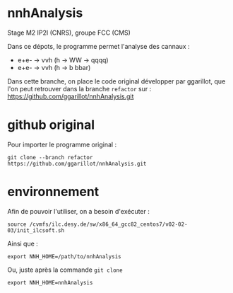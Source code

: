 # nnhAnalysis
Stage M2 IP2I (CNRS), groupe FCC (CMS)


Dans ce dépots, le programme permet l'analyse des cannaux :

- e+e- &rarr; &nu;&nu;h (h &rarr; WW &rarr; qqqq)
- e+e- &rarr; &nu;&nu;h (h &rarr; b bbar)

Dans cette branche, on place le code original développer par ggarillot, que l'on peut retrouver dans la branche `refactor` sur :
https://github.com/ggarillot/nnhAnalysis.git

# github original
Pour importer le programme original :
```
git clone --branch refactor https://github.com/ggarillot/nnhAnalysis.git
```

# environnement
Afin de pouvoir l'utiliser, on a besoin d'exécuter :
```
source /cvmfs/ilc.desy.de/sw/x86_64_gcc82_centos7/v02-02-03/init_ilcsoft.sh
```
Ainsi que :
```
export NNH_HOME=/path/to/nnhAnalysis
```
Ou, juste après la commande `git clone`
```
export NNH_HOME=nnhAnalysis
```
